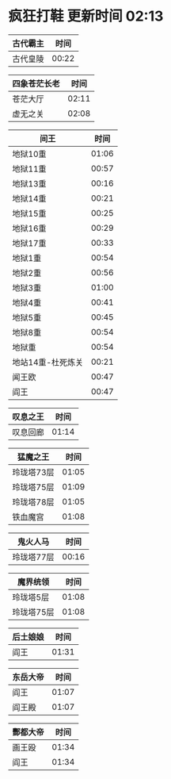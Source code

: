 # 疯狂打鞋 更新时间 02:13

| 古代霸主   | 时间    |
|--------|-------|
| 古代皇陵 | 00:22 |

| 四象苍茫长老   | 时间    |
|--------|-------|
| 苍茫大厅 | 02:11 |
| 虚无之关 | 02:08 |

| 间王   | 时间    |
|--------|-------|
| 地狱10重 | 01:06 |
| 地狱11重 | 00:57 |
| 地狱13重 | 00:16 |
| 地狱14重 | 00:21 |
| 地狱15重 | 00:25 |
| 地狱16重 | 00:29 |
| 地狱17重 | 00:33 |
| 地狱1重 | 00:54 |
| 地狱2重 | 00:56 |
| 地狱3重 | 01:00 |
| 地狱4重 | 00:41 |
| 地狱5重 | 00:45 |
| 地狱8重 | 00:54 |
| 地狱重 | 00:54 |
| 地站14重-杜死炼关 | 00:21 |
| 闻王欧 | 00:47 |
| 阎王 | 00:47 |

| 叹息之王   | 时间    |
|--------|-------|
| 叹息回廊 | 01:14 |

| 猛魔之王   | 时间    |
|--------|-------|
| 玲珑塔73层 | 01:05 |
| 玲珑塔75层 | 01:09 |
| 玲珑塔78层 | 01:05 |
| 铁血魔宫 | 01:08 |

| 鬼火人马   | 时间    |
|--------|-------|
| 玲珑塔77层 | 00:16 |

| 魔界统领   | 时间    |
|--------|-------|
| 玲珑塔5层 | 01:08 |
| 玲珑塔75层 | 01:08 |

| 后土娘娘   | 时间    |
|--------|-------|
| 阎王 | 01:31 |

| 东岳大帝   | 时间    |
|--------|-------|
| 阎王 | 01:07 |
| 阎王殿 | 01:07 |

| 酆都大帝   | 时间    |
|--------|-------|
| 画王殴 | 01:34 |
| 阎王 | 01:34 |